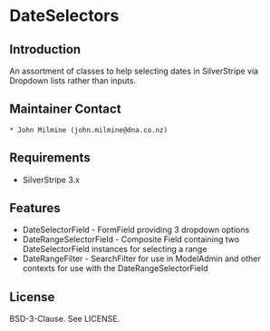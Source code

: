 # DateSelectors

## Introduction

An assortment of classes to help selecting dates in SilverStripe via Dropdown 
lists rather than inputs.

## Maintainer Contact

	* John Milmine (john.milmine@dna.co.nz)

## Requirements

 * SilverStripe 3.x

## Features

 * DateSelectorField - FormField providing 3 dropdown options
 * DateRangeSelectorField - Composite Field containing two DateSelectorField
 instances for selecting a range
 * DateRangeFilter - SearchFilter for use in ModelAdmin and other contexts for
 use with the DateRangeSelectorField

## License

BSD-3-Clause. See LICENSE.